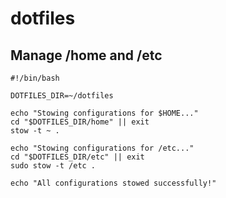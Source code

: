 # dotfiles

## Manage /home and /etc  

```shell
#!/bin/bash

DOTFILES_DIR=~/dotfiles

echo "Stowing configurations for $HOME..."
cd "$DOTFILES_DIR/home" || exit
stow -t ~ .

echo "Stowing configurations for /etc..."
cd "$DOTFILES_DIR/etc" || exit
sudo stow -t /etc .

echo "All configurations stowed successfully!"
```
